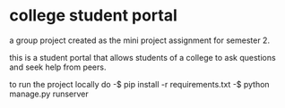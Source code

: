 # college student portal
a group project created as the mini project assignment for semester 2.

this is a student portal that allows students of a college to ask questions and seek help from peers.

to run the project locally do
-$ pip install -r requirements.txt
-$ python manage.py runserver

